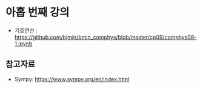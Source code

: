 # 아홉 번째 강의 

* 기호연산 : https://github.com/bjmin/bmin_comphys/blob/master/cp09/comphys09-1.ipynb


## 참고자료
* Sympy: https://www.sympy.org/en/index.html
